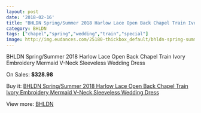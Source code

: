 ```yaml
---
layout: post
date: '2018-02-16'
title: "BHLDN Spring/Summer 2018 Harlow Lace Open Back Chapel Train Ivory Embroidery Mermaid V-Neck Sleeveless Wedding Dress"
category: BHLDN
tags: ["chapel","spring","wedding","train","special"]
image: http://img.eudances.com/25180-thickbox_default/bhldn-spring-summer-2018-harlow-lace-open-back-chapel-train-ivory-embroidery-mermaid-v-neck-sleeveless-wedding-dress.jpg
---
```

BHLDN Spring/Summer 2018 Harlow Lace Open Back Chapel Train Ivory Embroidery Mermaid V-Neck Sleeveless Wedding Dress

On Sales: **$328.98**
<a href="https://www.eudances.com/en/bhldn/8339-bhldn-spring-summer-2018-harlow-lace-open-back-chapel-train-ivory-embroidery-mermaid-v-neck-sleeveless-wedding-dress.html"><amp-img layout="responsive" width="600" height="600" src="//img.eudances.com/25180-thickbox_default/bhldn-spring-summer-2018-harlow-lace-open-back-chapel-train-ivory-embroidery-mermaid-v-neck-sleeveless-wedding-dress.jpg" alt="BHLDN Spring/Summer 2018 Harlow Lace Open Back Chapel Train Ivory Embroidery Mermaid V-Neck Sleeveless Wedding Dress 0" /></a>
<a href="https://www.eudances.com/en/bhldn/8339-bhldn-spring-summer-2018-harlow-lace-open-back-chapel-train-ivory-embroidery-mermaid-v-neck-sleeveless-wedding-dress.html"><amp-img layout="responsive" width="600" height="600" src="//img.eudances.com/25186-thickbox_default/bhldn-spring-summer-2018-harlow-lace-open-back-chapel-train-ivory-embroidery-mermaid-v-neck-sleeveless-wedding-dress.jpg" alt="BHLDN Spring/Summer 2018 Harlow Lace Open Back Chapel Train Ivory Embroidery Mermaid V-Neck Sleeveless Wedding Dress 1" /></a>
<a href="https://www.eudances.com/en/bhldn/8339-bhldn-spring-summer-2018-harlow-lace-open-back-chapel-train-ivory-embroidery-mermaid-v-neck-sleeveless-wedding-dress.html"><amp-img layout="responsive" width="600" height="600" src="//img.eudances.com/25185-thickbox_default/bhldn-spring-summer-2018-harlow-lace-open-back-chapel-train-ivory-embroidery-mermaid-v-neck-sleeveless-wedding-dress.jpg" alt="BHLDN Spring/Summer 2018 Harlow Lace Open Back Chapel Train Ivory Embroidery Mermaid V-Neck Sleeveless Wedding Dress 2" /></a>
<a href="https://www.eudances.com/en/bhldn/8339-bhldn-spring-summer-2018-harlow-lace-open-back-chapel-train-ivory-embroidery-mermaid-v-neck-sleeveless-wedding-dress.html"><amp-img layout="responsive" width="600" height="600" src="//img.eudances.com/25184-thickbox_default/bhldn-spring-summer-2018-harlow-lace-open-back-chapel-train-ivory-embroidery-mermaid-v-neck-sleeveless-wedding-dress.jpg" alt="BHLDN Spring/Summer 2018 Harlow Lace Open Back Chapel Train Ivory Embroidery Mermaid V-Neck Sleeveless Wedding Dress 3" /></a>
<a href="https://www.eudances.com/en/bhldn/8339-bhldn-spring-summer-2018-harlow-lace-open-back-chapel-train-ivory-embroidery-mermaid-v-neck-sleeveless-wedding-dress.html"><amp-img layout="responsive" width="600" height="600" src="//img.eudances.com/25183-thickbox_default/bhldn-spring-summer-2018-harlow-lace-open-back-chapel-train-ivory-embroidery-mermaid-v-neck-sleeveless-wedding-dress.jpg" alt="BHLDN Spring/Summer 2018 Harlow Lace Open Back Chapel Train Ivory Embroidery Mermaid V-Neck Sleeveless Wedding Dress 4" /></a>
<a href="https://www.eudances.com/en/bhldn/8339-bhldn-spring-summer-2018-harlow-lace-open-back-chapel-train-ivory-embroidery-mermaid-v-neck-sleeveless-wedding-dress.html"><amp-img layout="responsive" width="600" height="600" src="//img.eudances.com/25182-thickbox_default/bhldn-spring-summer-2018-harlow-lace-open-back-chapel-train-ivory-embroidery-mermaid-v-neck-sleeveless-wedding-dress.jpg" alt="BHLDN Spring/Summer 2018 Harlow Lace Open Back Chapel Train Ivory Embroidery Mermaid V-Neck Sleeveless Wedding Dress 5" /></a>
<a href="https://www.eudances.com/en/bhldn/8339-bhldn-spring-summer-2018-harlow-lace-open-back-chapel-train-ivory-embroidery-mermaid-v-neck-sleeveless-wedding-dress.html"><amp-img layout="responsive" width="600" height="600" src="//img.eudances.com/25181-thickbox_default/bhldn-spring-summer-2018-harlow-lace-open-back-chapel-train-ivory-embroidery-mermaid-v-neck-sleeveless-wedding-dress.jpg" alt="BHLDN Spring/Summer 2018 Harlow Lace Open Back Chapel Train Ivory Embroidery Mermaid V-Neck Sleeveless Wedding Dress 6" /></a>

Buy it: [BHLDN Spring/Summer 2018 Harlow Lace Open Back Chapel Train Ivory Embroidery Mermaid V-Neck Sleeveless Wedding Dress](https://www.eudances.com/en/bhldn/8339-bhldn-spring-summer-2018-harlow-lace-open-back-chapel-train-ivory-embroidery-mermaid-v-neck-sleeveless-wedding-dress.html "BHLDN Spring/Summer 2018 Harlow Lace Open Back Chapel Train Ivory Embroidery Mermaid V-Neck Sleeveless Wedding Dress")

View more: [BHLDN](https://www.eudances.com/en/124-bhldn "BHLDN")